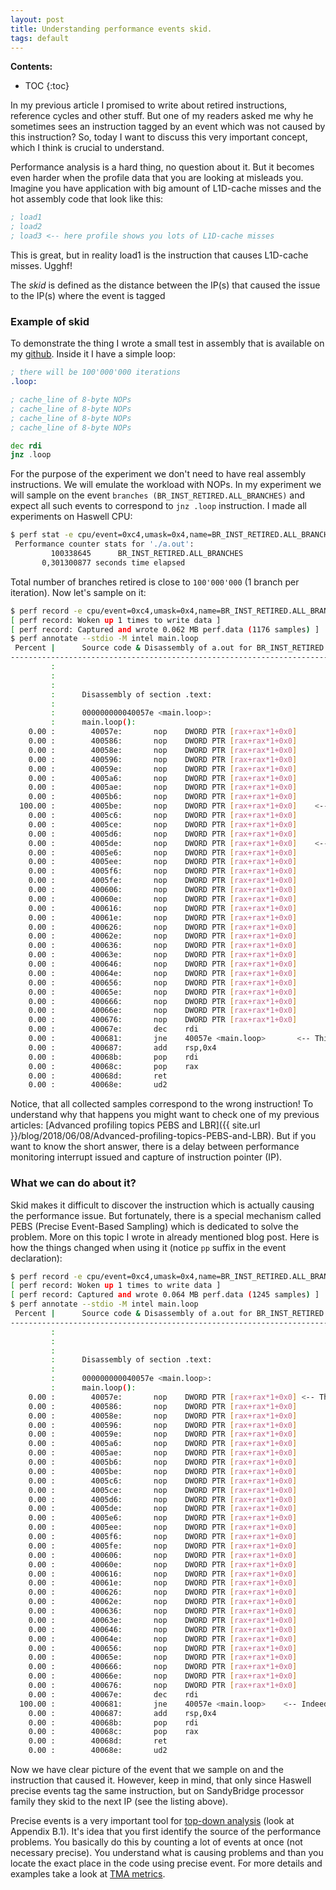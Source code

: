 ```yaml
---
layout: post
title: Understanding performance events skid.
tags: default
---
```


**Contents:**
* TOC
{:toc}

In my previous article I promised to write about retired instructions, reference cycles and other stuff. But one of my readers asked me why he sometimes sees an instruction tagged by an event which was not caused by this instruction? So, today I want to discuss this very important concept, which I think is crucial to understand.

Performance analysis is a hard thing, no question about it. But it becomes even harder when the profile data that you are looking at misleads you. Imagine you have application with big amount of L1D-cache misses and the hot assembly code that look like this:
```asm
; load1 
; load2
; load3 <-- here profile shows you lots of L1D-cache misses
```

This is great, but in reality load1 is the instruction that causes L1D-cache misses. Ugghf!

The *skid* is defined as the distance between the IP(s) that caused the issue to the IP(s) where the event is tagged

### Example of skid

To demonstrate the thing I wrote a small test in assembly that is available on my [github](https://github.com/dendibakh/dendibakh.github.io/tree/master/_posts/code/Skid/skid.asm). Inside it I have a simple loop:
```asm
; there will be 100'000'000 iterations
.loop:

; cache_line of 8-byte NOPs
; cache_line of 8-byte NOPs
; cache_line of 8-byte NOPs
; cache_line of 8-byte NOPs

dec rdi
jnz .loop
```

For the purpose of the experiment we don't need to have real assembly instructions. We will emulate the workload with NOPs. In my experiment we will sample on the event `branches (BR_INST_RETIRED.ALL_BRANCHES)` and expect all such events to correspond to `jnz .loop` instruction. I made all experiments on Haswell CPU:
```bash
$ perf stat -e cpu/event=0xc4,umask=0x4,name=BR_INST_RETIRED.ALL_BRANCHES/ ./a.out
 Performance counter stats for './a.out':
         100338645      BR_INST_RETIRED.ALL_BRANCHES                                   
       0,301300877 seconds time elapsed
```
Total number of branches retired is close to `100'000'000` (1 branch per iteration). Now let's sample on it:
```bash
$ perf record -e cpu/event=0xc4,umask=0x4,name=BR_INST_RETIRED.ALL_BRANCHES/ ./a.out
[ perf record: Woken up 1 times to write data ]
[ perf record: Captured and wrote 0.062 MB perf.data (1176 samples) ]
$ perf annotate --stdio -M intel main.loop
 Percent |      Source code & Disassembly of a.out for BR_INST_RETIRED.ALL_BRANCHES (1170 samples)
--------------------------------------------------------------------------------------------------
         :
         :
         :
         :      Disassembly of section .text:
         :
         :      000000000040057e <main.loop>:
         :      main.loop():
    0.00 :        40057e:       nop    DWORD PTR [rax+rax*1+0x0]
    0.00 :        400586:       nop    DWORD PTR [rax+rax*1+0x0]
    0.00 :        40058e:       nop    DWORD PTR [rax+rax*1+0x0]
    0.00 :        400596:       nop    DWORD PTR [rax+rax*1+0x0]
    0.00 :        40059e:       nop    DWORD PTR [rax+rax*1+0x0]
    0.00 :        4005a6:       nop    DWORD PTR [rax+rax*1+0x0]
    0.00 :        4005ae:       nop    DWORD PTR [rax+rax*1+0x0]
    0.00 :        4005b6:       nop    DWORD PTR [rax+rax*1+0x0]
  100.00 :        4005be:       nop    DWORD PTR [rax+rax*1+0x0]	<-- OOOPS, we have skid of ~10 instructions!
    0.00 :        4005c6:       nop    DWORD PTR [rax+rax*1+0x0]
    0.00 :        4005ce:       nop    DWORD PTR [rax+rax*1+0x0]
    0.00 :        4005d6:       nop    DWORD PTR [rax+rax*1+0x0]	
    0.00 :        4005de:       nop    DWORD PTR [rax+rax*1+0x0]	<-- This insruction is tagged on Ivy Bridge CPU.
    0.00 :        4005e6:       nop    DWORD PTR [rax+rax*1+0x0]
    0.00 :        4005ee:       nop    DWORD PTR [rax+rax*1+0x0]
    0.00 :        4005f6:       nop    DWORD PTR [rax+rax*1+0x0]
    0.00 :        4005fe:       nop    DWORD PTR [rax+rax*1+0x0]
    0.00 :        400606:       nop    DWORD PTR [rax+rax*1+0x0]
    0.00 :        40060e:       nop    DWORD PTR [rax+rax*1+0x0]
    0.00 :        400616:       nop    DWORD PTR [rax+rax*1+0x0]
    0.00 :        40061e:       nop    DWORD PTR [rax+rax*1+0x0]
    0.00 :        400626:       nop    DWORD PTR [rax+rax*1+0x0]
    0.00 :        40062e:       nop    DWORD PTR [rax+rax*1+0x0]
    0.00 :        400636:       nop    DWORD PTR [rax+rax*1+0x0]
    0.00 :        40063e:       nop    DWORD PTR [rax+rax*1+0x0]
    0.00 :        400646:       nop    DWORD PTR [rax+rax*1+0x0]
    0.00 :        40064e:       nop    DWORD PTR [rax+rax*1+0x0]
    0.00 :        400656:       nop    DWORD PTR [rax+rax*1+0x0]
    0.00 :        40065e:       nop    DWORD PTR [rax+rax*1+0x0]
    0.00 :        400666:       nop    DWORD PTR [rax+rax*1+0x0]
    0.00 :        40066e:       nop    DWORD PTR [rax+rax*1+0x0]
    0.00 :        400676:       nop    DWORD PTR [rax+rax*1+0x0]
    0.00 :        40067e:       dec    rdi
    0.00 :        400681:       jne    40057e <main.loop>		<-- This instruction should be tagged.
    0.00 :        400687:       add    rsp,0x4
    0.00 :        40068b:       pop    rdi
    0.00 :        40068c:       pop    rax
    0.00 :        40068d:       ret    
    0.00 :        40068e:       ud2 
```
Notice, that all collected samples correspond to the wrong instruction! To understand why that happens you might want to check one of my previous articles: [Advanced profiling topics PEBS and LBR]({{ site.url }}/blog/2018/06/08/Advanced-profiling-topics-PEBS-and-LBR). But if you want to know the short answer, there is a delay between performance monitoring interrupt issued and capture of instruction pointer (IP). 

### What we can do about it?

Skid makes it difficult to discover the instruction which is actually causing the performance issue. But fortunately, there is a special mechanism called PEBS (Precise Event-Based Sampling) which is dedicated to solve the problem. More on this topic I wrote in already mentioned blog post. Here is how the things changed when using it (notice `pp` suffix in the event declaration):
```bash
$ perf record -e cpu/event=0xc4,umask=0x4,name=BR_INST_RETIRED.ALL_BRANCHES/pp ./a.out
[ perf record: Woken up 1 times to write data ]
[ perf record: Captured and wrote 0.064 MB perf.data (1245 samples) ]
$ perf annotate --stdio -M intel main.loop
 Percent |      Source code & Disassembly of a.out for BR_INST_RETIRED.ALL_BRANCHES (1237 samples)
--------------------------------------------------------------------------------------------------
         :
         :
         :
         :      Disassembly of section .text:
         :
         :      000000000040057e <main.loop>:
         :      main.loop():
    0.00 :        40057e:       nop    DWORD PTR [rax+rax*1+0x0] <-- This instruction is tagged for SNB families.
    0.00 :        400586:       nop    DWORD PTR [rax+rax*1+0x0]
    0.00 :        40058e:       nop    DWORD PTR [rax+rax*1+0x0]
    0.00 :        400596:       nop    DWORD PTR [rax+rax*1+0x0]
    0.00 :        40059e:       nop    DWORD PTR [rax+rax*1+0x0]
    0.00 :        4005a6:       nop    DWORD PTR [rax+rax*1+0x0]
    0.00 :        4005ae:       nop    DWORD PTR [rax+rax*1+0x0]
    0.00 :        4005b6:       nop    DWORD PTR [rax+rax*1+0x0]
    0.00 :        4005be:       nop    DWORD PTR [rax+rax*1+0x0]
    0.00 :        4005c6:       nop    DWORD PTR [rax+rax*1+0x0]
    0.00 :        4005ce:       nop    DWORD PTR [rax+rax*1+0x0]
    0.00 :        4005d6:       nop    DWORD PTR [rax+rax*1+0x0]
    0.00 :        4005de:       nop    DWORD PTR [rax+rax*1+0x0]
    0.00 :        4005e6:       nop    DWORD PTR [rax+rax*1+0x0]
    0.00 :        4005ee:       nop    DWORD PTR [rax+rax*1+0x0]
    0.00 :        4005f6:       nop    DWORD PTR [rax+rax*1+0x0]
    0.00 :        4005fe:       nop    DWORD PTR [rax+rax*1+0x0]
    0.00 :        400606:       nop    DWORD PTR [rax+rax*1+0x0]
    0.00 :        40060e:       nop    DWORD PTR [rax+rax*1+0x0]
    0.00 :        400616:       nop    DWORD PTR [rax+rax*1+0x0]
    0.00 :        40061e:       nop    DWORD PTR [rax+rax*1+0x0]
    0.00 :        400626:       nop    DWORD PTR [rax+rax*1+0x0]
    0.00 :        40062e:       nop    DWORD PTR [rax+rax*1+0x0]
    0.00 :        400636:       nop    DWORD PTR [rax+rax*1+0x0]
    0.00 :        40063e:       nop    DWORD PTR [rax+rax*1+0x0]
    0.00 :        400646:       nop    DWORD PTR [rax+rax*1+0x0]
    0.00 :        40064e:       nop    DWORD PTR [rax+rax*1+0x0]
    0.00 :        400656:       nop    DWORD PTR [rax+rax*1+0x0]
    0.00 :        40065e:       nop    DWORD PTR [rax+rax*1+0x0]
    0.00 :        400666:       nop    DWORD PTR [rax+rax*1+0x0]
    0.00 :        40066e:       nop    DWORD PTR [rax+rax*1+0x0]
    0.00 :        400676:       nop    DWORD PTR [rax+rax*1+0x0]
    0.00 :        40067e:       dec    rdi
  100.00 :        400681:       jne    40057e <main.loop>	 <-- Indeed, this is the instruction, we were looking for.
    0.00 :        400687:       add    rsp,0x4
    0.00 :        40068b:       pop    rdi
    0.00 :        40068c:       pop    rax
    0.00 :        40068d:       ret    
    0.00 :        40068e:       ud2
```

Now we have clear picture of the event that we sample on and the instruction that caused it. However, keep in mind, that only since Haswell precise events tag the same instruction, but on SandyBridge processor family they skid to the next IP (see the listing above).

Precise events is a very important tool for [top-down analysis](http://www.intel.com/content/www/us/en/architecture-and-technology/64-ia-32-architectures-optimization-manual.html) (look at Appendix B.1). It's idea that you first identify the source of the performance problems. You basically do this by counting a lot of events at once (not necessary precise). You understand what is causing problems and than you locate the exact place in the code using precise event. For more details and examples take a look at [TMA metrics](https://download.01.org/perfmon/TMA_Metrics.xlsx).
